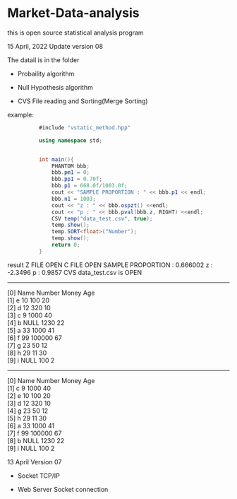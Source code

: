 # Market-Data-analysis

this is open source statistical analysis program

15 April, 2022
Update
version 08 

The datail is in the folder


- Probaility algorithm


- Null Hypothesis algorithm


- CVS File reading and Sorting(Merge Sorting)



example:
```cs
          #include "vstatic_method.hpp"

          using namespace std;


          int main(){
              PHANTOM bbb;
              bbb.pm1 = 0;
              bbb.pp1 = 0.70f;
              bbb.p1 = 668.0f/1003.0f;
              cout << "SAMPLE PROPORTION : " << bbb.p1 << endl;
              bbb.n1 = 1003;
              cout << "z : " << bbb.ospzt() <<endl;
              cout << "p : " << bbb.pval(bbb.z, RIGHT) <<endl;
              CSV temp("data_test.csv", true);
              temp.show();
              temp.SORT<float>("Number");
              temp.show();
              return 0;
          }
```
result
          Z FILE OPEN
C FILE OPEN
SAMPLE PROPORTION : 0.666002
z : -2.3496
p : 0.9857
CVS data_test.csv is OPEN
________________________________
[0]    Name        Number      Money       Age         
[1]    e           10          100         20          
[2]    d           12          320         10          
[3]    c           9           1000        40          
[4]    b           NULL        1230        22          
[5]    a           33          1000        41          
[6]    f           99          100000      67          
[7]    g           23          50          12          
[8]    h           29          11          30          
[9]    i           NULL        100         2           
________________________________
[0]    Name        Number      Money       Age         
[1]    c           9           1000        40          
[2]    e           10          100         20          
[3]    d           12          320         10          
[4]    g           23          50          12          
[5]    h           29          11          30          
[6]    a           33          1000        41          
[7]    f           99          100000      67          
[8]    b           NULL        1230        22          
[9]    i           NULL        100         2   


13 April Version 07

- Socket TCP/IP 

- Web Server Socket connection
